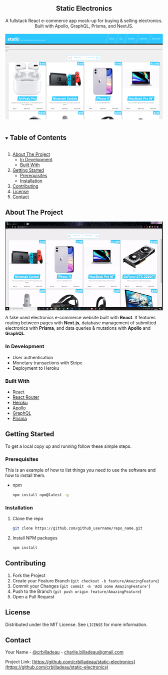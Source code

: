 <!-- PROJECT LOGO -->
<br />
<p align="center">


  <h2 align="center">Static Electronics</h3>

  <p align="center">
    A fullstack React e-commerce app mock-up for buying & selling electronics. Built with Apollo, GraphQL, Prisma, and NextJS.
    <br />
    <br />
     <img src="https://github.com/crbilladeau/portfolio/blob/master/src/assets/images/static.png?raw=true" alt="Watcher Screenshot" width="1000">
    <br />
  </p>
</p>



<!-- TABLE OF CONTENTS -->
<details open="open">
  <summary><h2 style="display: inline-block">Table of Contents</h2></summary>
  <ol>
    <li>
      <a href="#about-the-project">About The Project</a>
      <ul>
        <li><a href="#in-development">In Development</a></li>
      </ul>
      <ul>
        <li><a href="#built-with">Built With</a></li>
      </ul>
    </li>
    <li>
      <a href="#getting-started">Getting Started</a>
      <ul>
        <li><a href="#prerequisites">Prerequisites</a></li>
        <li><a href="#installation">Installation</a></li>
      </ul>
    </li>
    <li><a href="#contributing">Contributing</a></li>
    <li><a href="#license">License</a></li>
    <li><a href="#contact">Contact</a></li>
  </ol>
</details>



<!-- ABOUT THE PROJECT -->
## About The Project

<div align="center">
   <div style="display: flex; align-items: flex-start;">
     <img src="https://github.com/crbilladeau/portfolio/blob/master/src/assets/video.gif" />
  </div>
</div>

A fake used electronics e-commerce website built with **React**. It features routing between pages with **Next.js**, database management of submitted electronics with **Prisma**, and data queries & mutations with **Apollo** and **GraphQL**.

### In Development

* User authentication
* Monetary transactions with Stripe
* Deployment to Heroku

### Built With

* [React](https://reactjs.org/)
* [React Router](https://reactrouter.com/web/guides/quick-start)
* [Heroku](https://heroku.com/)
* [Apollo](https://www.apollographql.com/)
* [GraphQL](https://graphql.org/)
* [Prisma](https://www.prisma.io/)



<!-- GETTING STARTED -->
## Getting Started

To get a local copy up and running follow these simple steps.

### Prerequisites

This is an example of how to list things you need to use the software and how to install them.
* npm
  ```sh
  npm install npm@latest -g
  ```

### Installation

1. Clone the repo
   ```sh
   git clone https://github.com/github_username/repo_name.git
   ```
2. Install NPM packages
   ```sh
   npm install
   ```


<!-- CONTRIBUTING -->
## Contributing

1. Fork the Project
2. Create your Feature Branch (`git checkout -b feature/AmazingFeature`)
3. Commit your Changes (`git commit -m 'Add some AmazingFeature'`)
4. Push to the Branch (`git push origin feature/AmazingFeature`)
5. Open a Pull Request


<!-- LICENSE -->
## License

Distributed under the MIT License. See `LICENSE` for more information.



<!-- CONTACT -->
## Contact

Your Name - [@crbilladeau](https://twitter.com/crbilladeau) - charlie.billadeau@gmail.com

Project Link: [https://github.com/crbilladeau/static-electronics](https://github.com/crbilladeau/static-electronics)
